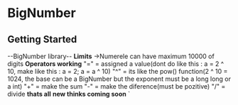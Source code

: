 # BigNumber
## Getting Started
--BigNumber library--
**Limits**
->Numerele can have maximum 10000 of digits
**Operators working**
"=" = assigned a value(dont do like this : a = 2 ^ 10, make like this : a = 2; a = a ^ 10)
"^" = its like the pow() function(2 ^ 10 = 1024, the base can be a BigNumber but the exponent must be a long long or a int)
"+" = make the sum
"-" = make the diference(must be pozitive)
"/" = divide
**thats all**
**new thinks coming soon**
`
